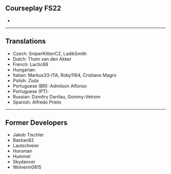 ## Courseplay FS22

* 

___

## Translations

* Czech: SniperKittenCZ, LadikSmith
* Dutch: Thom van den Akker
* French: Lactic68
* Hungarian: 
* Italian: Markus33-ITA, Roby1164, Cristiano Magro
* Polish: Ziuta
* Portuguese (BR): Admilson Alfonso
* Portuguese (PT): 
* Russian: Dzmitry Danilau, Gonimy-Vetrom
* Spanish: Alfredo Prieto

___

## Former Developers

* Jakob Tischler
* Bastian82
* Lautschreier
* Horoman
* Hummel
* Skydancer
* Wolverin0815
